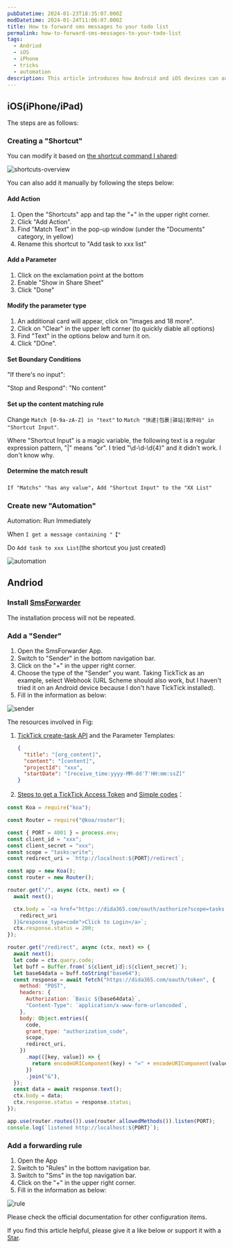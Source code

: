 ```yaml
---
pubDatetime: 2024-01-23T18:35:07.000Z
modDatetime: 2024-01-24T11:06:07.000Z
title: How to forward sms messages to your todo list
permalink: how-to-forward-sms-messages-to-your-todo-list
tags:
  - Andriod
  - iOS
  - iPhone
  - tricks
  - automation
description: This article introduces how Android and iOS devices can automatically forward pickup codes from text messages to the TODO app, using TickTick as an example.
---
```


## iOS(iPhone/iPad)

The steps are as follows:

### Creating a "Shortcut"

You can modify it based on [the shortcut command I shared](https://www.icloud.com/shortcuts/bfadc821175a4a93b3b9dddd836ea30b):

![shortcuts-overview](../../assets/images/forward-sms/shortcut.jpeg)

You can also add it manually by following the steps below:

#### Add Action

1. Open the "Shortcuts" app and tap the "+" in the upper right corner.
1. Click "Add Action".
1. Find "Match Text" in the pop-up window (under the "Documents" category, in yellow)
1. Rename this shortcut to &quot;Add task to xxx list&quot;

#### Add a Parameter

1.  Click on the exclamation point at the bottom
2.  Enable "Show in Share Sheet"
3.  Click "Done"

#### Modify the parameter type

1.  An additional card will appear, click on "Images and 18 more".
2.  Click on "Clear" in the upper left corner (to quickly diable all options)
3.  Find "Text" in the options below and turn it on.
4.  Click "DOne".

#### Set Boundary Conditions

"If there's no input":

"Stop and Respond": "No content"

#### Set up the content matching rule

Change `Match [0-9a-zA-Z] in "text"` to `Match "快递|包裹|驿站|取件码" in "Shortcut Input"`.

Where "Shortcut Input" is a magic variable, the following text is a regular expression pattern, "|" means "or". I tried "\\d-\\d-\\d{4}" and it didn't work. I don't know why.

#### Determine the match result

`If "Matchs" "has any value"`，`Add "Shortcut Input" to the "XX List"`

### Create new &quot;Automation&quot;

Automation: Run Immediately

When `I get a message containing "【"`

Do `Add task to xxx List`(the shortcut you just created)

![automation](../../assets/images/forward-sms/automation.jpeg)

## Andriod

### Install [SmsForwarder](https://github.com/pppscn/SmsForwarder)

The installation process will not be repeated.

### Add a "Sender"

1. Open the SmsForwarder App.
2. Switch to "Sender" in the bottom navigation bar.
3. Click on the "+" in the upper right corner.
4. Choose the type of the "Sender" you want. Taking TickTick as an example, select Webhook (URL Scheme should also work, but I haven't tried it on an Android device because I don't have TickTick installed).
5. Fill in the information as below:

![sender](../../assets/images/forward-sms/sender.jpg)

The resources involved in Fig:

1. [TickTick create-task API](https://developer.dida365.com/api#/openapi?id=create-task) and the Parameter Templates:
   ```json
   {
     "title": "[org_content]",
     "content": "[content]",
     "projectId": "xxx",
     "startDate": "[receive_time:yyyy-MM-dd'T'HH:mm:ssZ]"
   }
   ```
2. [Steps to get a TickTick Access Token](https://developer.dida365.com/api#/openapi?id=get-access-token) and [Simple codes](https://gist.github.com/bowencool/7da8630dafe9d07e7e004def2dcb851b)：

```js
const Koa = require("koa");

const Router = require("@koa/router");

const { PORT = 4001 } = process.env;
const client_id = "xxx";
const client_secret = "xxx";
const scope = "tasks:write";
const redirect_uri = `http://localhost:${PORT}/redirect`;

const app = new Koa();
const router = new Router();

router.get("/", async (ctx, next) => {
  await next();

  ctx.body = `<a href="https://dida365.com/oauth/authorize?scope=tasks:write&client_id=${client_id}&state=state&redirect_uri=${encodeURIComponent(
    redirect_uri
  )}&response_type=code">Click to Login</a>`;
  ctx.response.status = 200;
});

router.get("/redirect", async (ctx, next) => {
  await next();
  let code = ctx.query.code;
  let buff = Buffer.from(`${client_id}:${client_secret}`);
  let base64data = buff.toString("base64");
  const response = await fetch("https://dida365.com/oauth/token", {
    method: "POST",
    headers: {
      Authorization: `Basic ${base64data}`,
      "Content-Type": `application/x-www-form-urlencoded`,
    },
    body: Object.entries({
      code,
      grant_type: "authorization_code",
      scope,
      redirect_uri,
    })
      .map(([key, value]) => {
        return encodeURIComponent(key) + "=" + encodeURIComponent(value);
      })
      .join("&"),
  });
  const data = await response.text();
  ctx.body = data;
  ctx.response.status = response.status;
});

app.use(router.routes()).use(router.allowedMethods()).listen(PORT);
console.log(`listened http://localhost:${PORT}`);
```

### Add a forwarding rule

1. Open the App
2. Switch to "Rules" in the bottom navigation bar.
3. Switch to "Sms" in the top navigation bar.
4. Click on the "+" in the upper right corner.
5. Fill in the information as below:

![rule](../../assets/images/forward-sms/rule.jpg)

Please check the official documentation for other configuration items.

If you find this article helpful, please give it a like below or support it with a [Star](https://github.com/bowencool/blog).
